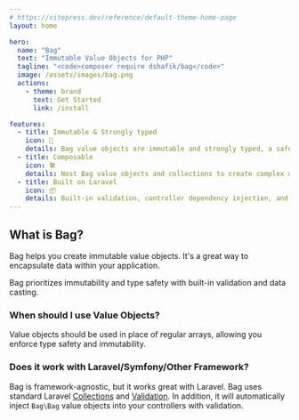 ```yaml
---
# https://vitepress.dev/reference/default-theme-home-page
layout: home

hero:
  name: "Bag"
  text: "Immutable Value Objects for PHP"
  tagline: "<code>composer require dshafik/bag</code>"
  image: /assets/images/bag.png
  actions:
    - theme: brand
      text: Get Started
      link: /install

features:
  - title: Immutable & Strongly typed
    icon: 🦾
    details: Bag value objects are immutable and strongly typed, a safer and more predictable way to work with data.
  - title: Composable
    icon: 🛠
    details: Nest Bag value objects and collections to create complex data structures.
  - title: Built on Laravel
    icon: 📦
    details: Built-in validation, controller dependency injection, and more. Bag is designed to work seamlessly with Laravel.  
---
```


## What is Bag?

Bag helps you create immutable value objects. It's a great way to encapsulate data within your application.

Bag prioritizes immutability and type safety with built-in validation and data casting.

### When should I use Value Objects?

Value objects should be used in place of regular arrays, allowing you enforce type safety and immutability.

### Does it work with Laravel/Symfony/Other Framework?

Bag is framework-agnostic, but it works great with Laravel. Bag uses standard Laravel [Collections](https://laravel.com/docs/11.x/collections) and [Validation](https://laravel.com/docs/11.x/validation). 
In addition, it will automatically inject `Bag\Bag` value objects into your controllers with validation.

